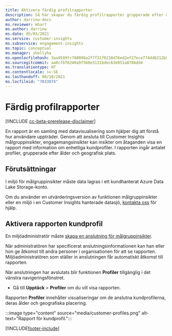 ```yaml
---
title: Aktivera färdig profilrapporter
description: Så här skapar du färdig profilrapporter grupperade efter ålder, region eller ursprung.
author: darrinw-docs
ms.reviewer: mhart
ms.author: darrinw
ms.date: 05/03/2021
ms.service: customer-insights
ms.subservice: engagement-insights
ms.topic: conceptual
ms.manager: shellyha
ms.openlocfilehash: 3aa9599fc780098a2f7f31f0210d76ed2ef27ece774dd6212b5cb2a599ad537e
ms.sourcegitcommit: aa0cfbf6240a9f560e3131bdec63e051a8786dd4
ms.translationtype: HT
ms.contentlocale: sv-SE
ms.lasthandoff: 08/10/2021
ms.locfileid: "7033974"
---
```

# <a name="out-of-box-profile-reports"></a>Färdig profilrapporter

[!INCLUDE [cc-beta-prerelease-disclaimer](includes/cc-beta-prerelease-disclaimer.md)]

En rapport är en samling med datavisualisering som hjälper dig att förstå hur användare uppträder. Genom att ansluta till Customer Insights målgruppinsikter, engagemangsinsikter kan insikter om åtaganden visa en rapport med information om enhetliga kundprofiler. I rapporten ingår antalet profiler, grupperade efter ålder och geografisk plats.

## <a name="prerequisites"></a>Förutsättningar

I miljö för målgruppinsikter måste data lagras i ett kundhanterat Azure Data Lake Storage-konto.

Om du använder en utvärderingsversion av funktionen målgruppinsikter eller en miljö i en Customer Insights hanterade datasjö, [kontakta oss](https://go.microsoft.com/fwlink/?linkid=2145734) för hjälp.  


## <a name="enable-the-customer-profile-report"></a>Aktivera rapporten kundprofil

En miljöadministratör måste [skapa en anslutning för målgruppinsikter](configure-connections.md).

När administratören har specificerat anslutningsinformationen kan han eller hon ge åtkomst till andra personer i organisationen för att se rapporten. Miljöadministratören som ställer in anslutningen får automatiskt åtkomst till rapporten. 

När anslutningen har avslutats blir funktionen **Profiler** tillgänglig i det vänstra navigeringsfönstret. 

- Gå till **Upptäck** > **Profiler** om du vill visa rapporten.

Rapporten **Profiler** innehåller visualiseringar om de anslutna kundprofilerna, deras ålder och geografiska placering.

:::image type="content" source="media/customer-profiles.png" alt-text="Rapport för kundprofil.":::

[!INCLUDE[footer-include](../includes/footer-banner.md)]